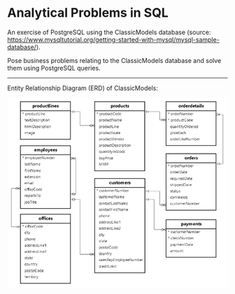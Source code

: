 # Analytical Problems in SQL

An exercise of PostgreSQL using the ClassicModels database (source: https://www.mysqltutorial.org/getting-started-with-mysql/mysql-sample-database/).

Pose business problems relating to the ClassicModels database and solve them using PostgreSQL queries.

---

Entity Relationship Diagram (ERD) of ClassicModels:

<img src="https://github.com/chill0121/Analytical_SQL/blob/main/Images/ClassicModels_ERD.png?raw=true" alt="1" width="700"/>

